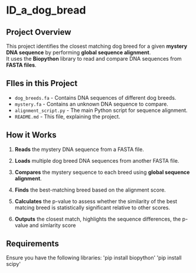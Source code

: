 # ID_a_dog_bread

## Project Overview
This project identifies the closest matching dog breed for a given **mystery DNA sequence** by performing **global sequence alignment**.  
It uses the **Biopython** library to read and compare DNA sequences from **FASTA files**.

## FIles in this Project
- `dog_breeds.fa` - Contains DNA sequences of different dog breeds.
- `mystery.fa` - Contains an unknown DNA sequence to compare.
- `alignment_script.py` - The main Python script for sequence alignment.
- `README.md` - This file, explaining the project.

##  How it Works
1. **Reads** the mystery DNA sequence from a FASTA file.
2. **Loads** multiple dog breed DNA sequences from another FASTA file.
3. **Compares** the mystery sequence to each breed using **global sequence alignment**.
4. **Finds** the best-matching breed based on the alignment score.
5. **Calculates** the  p-value to assess whether the similarity of the best matcing breed is statistically significant relative to other scores.

5. **Outputs** the closest match, highlights the sequence differences, the p-value and simlarity score 

## Requirements
Ensure you have the following libraries: 
'pip install biopython' 
'pip install scipy'
